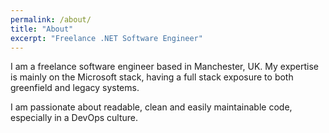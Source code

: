 ```yaml
---
permalink: /about/
title: "About"
excerpt: "Freelance .NET Software Engineer"
---
```


I am a freelance software engineer based in Manchester, UK. My expertise is mainly on the Microsoft stack, having a full stack exposure to both greenfield and legacy systems.

I am passionate about readable, clean and easily maintainable code, especially in a DevOps culture.
